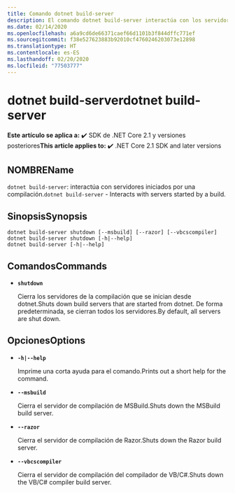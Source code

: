 ```yaml
---
title: Comando dotnet build-server
description: El comando dotnet build-server interactúa con los servidores que se han iniciado por una compilación.
ms.date: 02/14/2020
ms.openlocfilehash: a6a9cd6de66371caef66d1101b3f844dffc771ef
ms.sourcegitcommit: f38e527623883b92010cf4760246203073e12898
ms.translationtype: HT
ms.contentlocale: es-ES
ms.lasthandoff: 02/20/2020
ms.locfileid: "77503777"
---
```

# <a name="dotnet-build-server"></a><span data-ttu-id="96183-103">dotnet build-server</span><span class="sxs-lookup"><span data-stu-id="96183-103">dotnet build-server</span></span>

<span data-ttu-id="96183-104">**Este artículo se aplica a:** ✔️ SDK de .NET Core 2.1 y versiones posteriores</span><span class="sxs-lookup"><span data-stu-id="96183-104">**This article applies to:** ✔️ .NET Core 2.1 SDK and later versions</span></span>

## <a name="name"></a><span data-ttu-id="96183-105">NOMBRE</span><span class="sxs-lookup"><span data-stu-id="96183-105">Name</span></span>

<span data-ttu-id="96183-106">`dotnet build-server`: interactúa con servidores iniciados por una compilación.</span><span class="sxs-lookup"><span data-stu-id="96183-106">`dotnet build-server` - Interacts with servers started by a build.</span></span>

## <a name="synopsis"></a><span data-ttu-id="96183-107">Sinopsis</span><span class="sxs-lookup"><span data-stu-id="96183-107">Synopsis</span></span>

```dotnetcli
dotnet build-server shutdown [--msbuild] [--razor] [--vbcscompiler]
dotnet build-server shutdown [-h|--help]
dotnet build-server [-h|--help]
```

## <a name="commands"></a><span data-ttu-id="96183-108">Comandos</span><span class="sxs-lookup"><span data-stu-id="96183-108">Commands</span></span>

- **`shutdown`**

  <span data-ttu-id="96183-109">Cierra los servidores de la compilación que se inician desde dotnet.</span><span class="sxs-lookup"><span data-stu-id="96183-109">Shuts down build servers that are started from dotnet.</span></span> <span data-ttu-id="96183-110">De forma predeterminada, se cierran todos los servidores.</span><span class="sxs-lookup"><span data-stu-id="96183-110">By default, all servers are shut down.</span></span>

## <a name="options"></a><span data-ttu-id="96183-111">Opciones</span><span class="sxs-lookup"><span data-stu-id="96183-111">Options</span></span>

- **`-h|--help`**

  <span data-ttu-id="96183-112">Imprime una corta ayuda para el comando.</span><span class="sxs-lookup"><span data-stu-id="96183-112">Prints out a short help for the command.</span></span>

- **`--msbuild`**

  <span data-ttu-id="96183-113">Cierra el servidor de compilación de MSBuild.</span><span class="sxs-lookup"><span data-stu-id="96183-113">Shuts down the MSBuild build server.</span></span>

- **`--razor`**

  <span data-ttu-id="96183-114">Cierra el servidor de compilación de Razor.</span><span class="sxs-lookup"><span data-stu-id="96183-114">Shuts down the Razor build server.</span></span>

- **`--vbcscompiler`**

  <span data-ttu-id="96183-115">Cierra el servidor de compilación del compilador de VB/C#.</span><span class="sxs-lookup"><span data-stu-id="96183-115">Shuts down the VB/C# compiler build server.</span></span>
